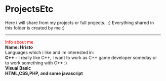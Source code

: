 ProjectsEtc
===========

Here i will share from my projects or full projects.. :)
Everything shared in this folder is created by me :)


---
<font color="red">Info about me</font> <br />
<b>Name: Hristo</b> <br />
Languages which i like and im interested in: <br />
<b> C++ </b> - I really like C++, I want to work as C++ game developer someday or to work something with C++ :) <br />
<b>Visual Basic</b> <br />
<b>HTML,CSS,PHP, and some javascript</b>
